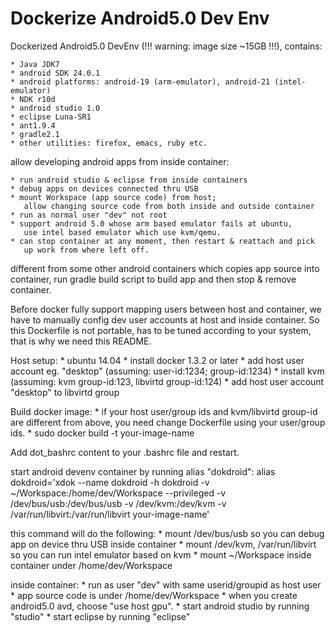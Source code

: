 Dockerize Android5.0 Dev Env
=========================

Dockerized Android5.0 DevEnv (!!! warning: image size ~15GB !!!), contains:

	* Java JDK7
	* android SDK 24.0.1
	* android platforms: android-19 (arm-emulator), android-21 (intel-emulator)
	* NDK r10d
	* android studio 1.0
	* eclipse Luna-SR1
	* ant1.9.4
	* gradle2.1
	* other utilities: firefox, emacs, ruby etc.

allow developing android apps from inside container:

	* run android studio & eclipse from inside containers
	* debug apps on devices connected thru USB
	* mount Workspace (app source code) from host; 
	   allow changing source code from both inside and outside container
	* run as normal user "dev" not root
	* support android 5.0 whose arm based emulator fails at ubuntu, 
	   use intel based emulator which use kvm/qemu.
	* can stop container at any moment, then restart & reattach and pick
	   up work from where left off.
		
different from some other android containers which copies app source into container, 
run gradle build script to build app and then stop & remove container.

Before docker fully support mapping users between host and container, we have to manually
config dev user accounts at host and inside container. So this Dockerfile is not portable,
has to be tuned according to your system, that is why we need this README.

Host setup:
	* ubuntu 14.04
	* install docker 1.3.2 or later
	* add host user account eg. "desktop" (assuming: user-id:1234; group-id:1234)
	* install kvm (assuming: kvm group-id:123, libvirtd group-id:124)
	* add host user account "desktop" to libvirtd group

Build docker image:
	* if your host user/group ids and kvm/libvirtd group-id are different from above,
	    you need change Dockerfile using your user/group ids.
	* sudo docker build -t your-image-name 

Add dot_bashrc content to your .bashrc file and restart.

start android devenv container by running alias "dokdroid":
	alias dokdroid='xdok --name dokdroid -h dokdroid -v ~/Workspace:/home/dev/Workspace --privileged -v /dev/bus/usb:/dev/bus/usb -v /dev/kvm:/dev/kvm -v /var/run/libvirt:/var/run/libvirt your-image-name'

this command will do the following:
	* mount /dev/bus/usb so you can debug app on device thru USB inside container
	* mount /dev/kvm, /var/run/libvirt so you can run intel emulator based on kvm
	* mount ~/Workspace inside container under /home/dev/Workspace

inside container:
	* run as user "dev" with same userid/groupid as host user
	* app source code is under /home/dev/Workspace
	* when you create android5.0 avd, choose "use host gpu".
	* start android studio by running "studio"
	* start eclipse by running "eclipse"

